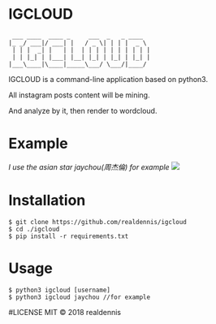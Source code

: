 # IGCLOUD
```
 ___ ____  ____ _     ___  _   _ ____  
|_ _/ ___|/ ___| |   / _ \| | | |  _ \ 
 | | |  _| |   | |  | | | | | | | | | |
 | | |_| | |___| |__| |_| | |_| | |_| |
|___\____|\____|_____\___/ \___/|____/ 
```
IGCLOUD is a command-line application based on python3.

All instagram posts content will be mining.

And analyze by it, then render to wordcloud.

# Example
_I use the asian star jaychou(周杰倫) for example_
![](https://raw.githubusercontent.com/realdennis/igcloud/master/example/jaychou.png)

# Installation
```
$ git clone https://github.com/realdennis/igcloud
$ cd ./igcloud
$ pip install -r requirements.txt
```

# Usage
```
$ python3 igcloud [username]
$ python3 igcloud jaychou //for example

```


#LICENSE
MIT © 2018 realdennis